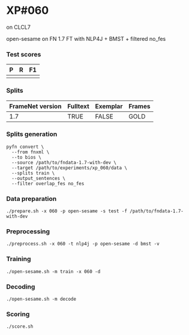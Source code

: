# XP\#060

on CLCL7

open-sesame on FN 1.7 FT with NLP4J + BMST + filtered no_fes

### Test scores
| P| R | F1 |
| --- | --- | --- |
|  |  | |

### Splits
| FrameNet version | Fulltext | Exemplar | Frames
| --- | --- | --- | --- |
| 1.7 | TRUE | FALSE | GOLD |

### Splits generation
```
pyfn convert \
  --from fnxml \
  --to bios \
  --source /path/to/fndata-1.7-with-dev \
  --target /path/to/experiments/xp_060/data \
  --splits train \
  --output_sentences \
  --filter overlap_fes no_fes
```

### Data preparation
```
./prepare.sh -x 060 -p open-sesame -s test -f /path/to/fndata-1.7-with-dev
```

### Preprocessing
```
./preprocess.sh -x 060 -t nlp4j -p open-sesame -d bmst -v
```

### Training
```
./open-sesame.sh -m train -x 060 -d
```

### Decoding
```
./open-sesame.sh -m decode
```

### Scoring
```
./score.sh
```
